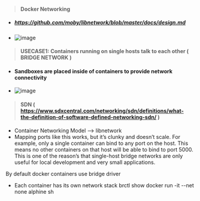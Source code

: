 

> #### Docker Networking
  - ##### https://github.com/moby/libnetwork/blob/master/docs/design.md
  - ![image](https://github.com/cskarthik22/Notes/assets/38231831/77664d89-09b0-40a2-aab3-6b6a5cfbfc97)
> #### USECASE1: Containers running on single hosts talk to each other ( BRIDGE NETWORK )
  - #### Sandboxes are placed inside of containers to provide network connectivity
  - ![image](https://github.com/cskarthik22/Notes/assets/38231831/7daf6cb0-9bb3-4176-918d-313264d962d2)
> #### SDN ( https://www.sdxcentral.com/networking/sdn/definitions/what-the-definition-of-software-defined-networking-sdn/ )


 
- Container Networking Model --> libnetwork
- Mapping ports like this works, but it’s clunky and doesn’t scale. For example, only a single container can bind to any port on the host. This means no other containers on that host will be able to bind to port 5000. This is one of the reason’s that single-host bridge networks are only useful for local development and very small applications.

By default docker containers use bridge driver
- Each container has its own network stack
brctl show
docker run -it --net none alphine sh
